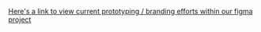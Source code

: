  [Here's a link to view current prototyping / branding efforts within our figma project](https://www.figma.com/design/O6idWfSwg2VfxNZ4BZZA7L/Infinity-Agentic-MVP?node-id=2-30&t=X7g8KQq0UeOWfMwt-1)
